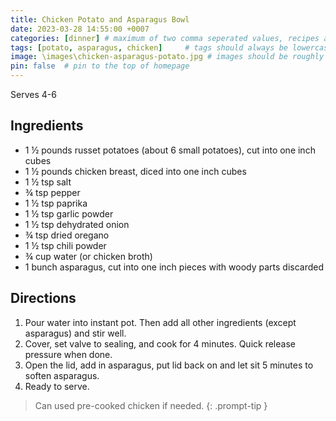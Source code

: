 ```yaml
---
title: Chicken Potato and Asparagus Bowl
date: 2023-03-28 14:55:00 +0007 
categories: [dinner] # maximum of two comma seperated values, recipes are organized in folders based on the category
tags: [potato, asparagus, chicken]     # tags should always be lowercase
image: \images\chicken-asparagus-potato.jpg # images should be roughly 2:1 ratio
pin: false  # pin to the top of homepage
---
```


Serves 4-6

## Ingredients

* 1 &frac12; pounds russet potatoes (about 6 small potatoes), cut into one inch cubes
* 1 &frac12; pounds chicken breast, diced into one inch cubes
* 1 &frac12; tsp salt
* &frac34; tsp pepper
* 1 &frac12; tsp paprika
* 1 &frac12; tsp garlic powder
* 1 &frac12; tsp dehydrated onion
* &frac34; tsp dried oregano
* 1 &frac12; tsp chili powder
* &frac34; cup water (or chicken broth)
* 1 bunch asparagus, cut into one inch pieces with woody parts discarded

## Directions

1. Pour water into instant pot. Then add all other ingredients (except asparagus) and stir well.
2. Cover, set valve to sealing, and cook for 4 minutes. Quick release pressure when done.
3. Open the lid, add in asparagus, put lid back on and let sit 5 minutes to soften asparagus.
4. Ready to serve.


> Can used pre-cooked chicken if needed.
{: .prompt-tip }
